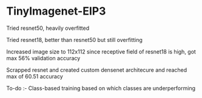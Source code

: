 # TinyImagenet-EIP3

 Tried resnet50, heavily overfitted
 
 Tried resnet18, better than resnet50 but still overfitting
 
 Increased image size to 112x112 since receptive field of resnet18 is high, got max 56% validation accuracy
 
 Scrapped resnet and created custom densenet architecure and reached max of 60.51 accuracy
 
 To-do :- Class-based training based on which classes are underperforming
